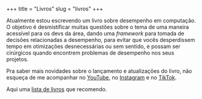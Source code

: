 +++
title = "Livros"
slug = "livros"
+++

Atualmente estou escrevendo um livro sobre desempenho em computação.
O objetivo é desmistificar muitas questões sobre o tema de uma maneira acessível para os devs da área, dando uma *framework* para tomada de decisões relacionadas a desempenho, para evitar que vocês desperdissem tempo em otimizações desnecessárias ou sem sentido, e possam ser cirúrgicos quando encontrem problemas de desempenho nos seus projetos.

Pra saber mais novidades sobre o lançamento e atualizações do livro, não esqueça de me acompanhar no [YouTube](https://www.youtube.com/@waine_jr), no [Instagram](https://www.instagram.com/waine_jr/) e no [TikTok](https://www.tiktok.com/@waine_jr).

Aqui uma [lista de livros](https://www.youtube.com/watch?v=dQw4w9WgXcQ) que recomendo.
